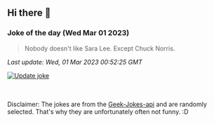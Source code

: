 ## Hi there 👋

### Joke of the day (Wed Mar 01 2023)
<!-- joke -->
>Nobody doesn't like Sara Lee. Except Chuck Norris.
<!-- /joke -->

*Last update: Wed, 01 Mar 2023 00:52:25 GMT*

[![Update joke](https://github.com/nclskfm/nclskfm/actions/workflows/joke.yml/badge.svg)](https://github.com/nclskfm/nclskfm/actions/workflows/joke.yml)

<br><br>
Disclaimer: The jokes are from the [Geek-Jokes-api](https://github.com/sameerkumar18/geek-joke-api) and are randomly selected. That's why they are unfortunately often not funny. :D
